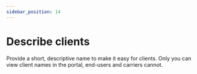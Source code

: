 ```yaml
---
sidebar_position: 14
---
```


# Describe clients

Provide a short, descriptive name to make it easy for clients. Only you can view client names in the portal, end-users and carriers cannot.